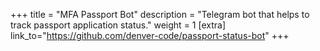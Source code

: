 +++
title = "MFA Passport Bot"
description = "Telegram bot that helps to track passport application status."
weight = 1
[extra]
link_to="https://github.com/denver-code/passport-status-bot"
+++